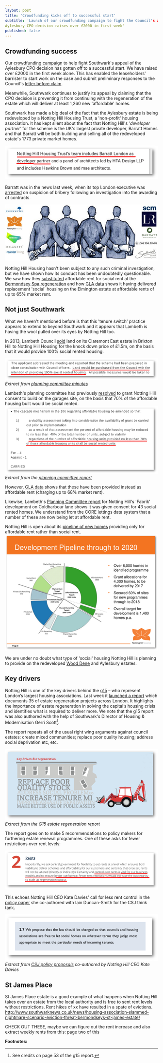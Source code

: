```yaml
---
layout: post
title: 'Crowdfunding kicks off to successful start'
subtitle: 'Launch of our crowdfunding campaign to fight the Council's appeal of 
Aylesbury CPO decision raises over £2000 in first week'
published: false
---
```

## Crowdfunding success
Our [crowdfunding 
campaign](https://www.gofundme.com/aylesbury-the-right-to-a-community-2uefgf2s) 
to help fight Southwark's appeal of the Aylesbury CPO decision has gotten off 
to a successful start. We have raised over £2000 in the first week alone. This 
has enabled the leaseholders' barrister to start work on the case and submit 
preliminary responses to the Council's [letter before 
claim](http://35percent.org/img/20161007_Secretary_of_State_Aylesbury_CPO.pdf).

Meanwhile, Southwark continues to justify its appeal by claiming that the CPO 
decision is preventing it from continuing with the regeneration of the estate 
which will deliver at least 1,260 new 'affordable' homes. 

Southwark has made a big deal of the fact that the Aylesbury estate is being 
redeveloped by a Notting Hill Housing Trust, a 'non-profit' housing 
association.  It has kept silent about the fact that Notting Hill's _'developer 
partner'_ for the scheme is the UK's largest private developer, Barratt Homes 
and that Barratt will be both building and selling all of the redeveloped 
estate's 1773 private market homes.  

![](/img/barrattasdeveloperpartner.png)

Barratt was in the news last week, when its top London executive was 
[arrested](https://www.theguardian.com/business/2016/oct/19/barratt-executive-arrested-internal-inquiry-alastair-baird) 
on suspicion of bribery following an investigation into the awarding of 
contracts.

![](/img/backhanders.jpg)

Notting Hill Housing hasn't been subject to any such criminal investigation, 
but we have shown how its conduct has been undoubtedly questionable. We saw how they 
[substituted](http://www.southwarknews.co.uk/news/council-takes-no-legal-action-over-44-missing-social-housing-units/) 
affordable rent for social rent at the [Bermondsey Spa 
regeneration](http://35percent.org/bermondsey-spa-regeneration/) and how [GLA 
data](https://data.london.gov.uk/dataset/gla-affordable-housing-programme-outturn/resource/0c87e5dc-f1e9-4edf-b246-bef6b40a9ba3) 
shows it having delivered replacement 'social' housing on the Elmington estate 
at affordable rents of up to 65% market rent.  

## Not just Southwark
What we haven't mentioned before is that this 'tenure switch' practice appears to 
extend to beyond Southwark and it appears that Lambeth is having the wool 
pulled over its eyes by Notting Hill too.

In 2013, Lambeth Council [sold](/img/LRclaremontgarages.pdf) land on its 
Claremont East estate in Brixton Hill to Notting Hill Housing for the knock 
down price of £1.5m, on the basis that it would provide 100% social rented 
housing.

![](/img/claremontlanddisposal.png)
*Extract from [planning committee 
minutes](https://moderngov.lambeth.gov.uk/mgAi.aspx?ID=13743)*

Lambeth's planning committee had previously 
[resolved](https://moderngov.lambeth.gov.uk/mgAi.aspx?ID=13743) to grant 
Notting Hill consent to build on the garages site, on the basis that 70% of the 
affordable housing built would be social rented.
![](/img/claremontplanningcommittee.png)
*Extract from the [planning committee 
report](https://moderngov.lambeth.gov.uk/mgAi.aspx?ID=13743)* 

However, [GLA 
data](https://data.london.gov.uk/dataset/gla-affordable-housing-programme-outturn/resource/0c87e5dc-f1e9-4edf-b246-bef6b40a9ba3) 
shows that these have been provided instead as affordable rent (charging up to 68% 
market rent).

Likewise, Lambeth's [Planning Committee 
report](https://moderngov.lambeth.gov.uk/mgConvert2PDF.aspx?ID=16725) for 
Notting Hill's 'Fabrik' development on Coldharbour lane shows it was given 
consent for 43 social rented homes. We understand from the CORE lettings data 
system that a number of these are now being let at affordable rent. 

Notting Hill is open about its [pipeline of new 
homes](http://www.cih.org/resources/PDF/Event%20pdfs/Presentations/Developing%20affordable%20housing/Andy%20Belton.pdf) 
providing only for affordable rent rather than social rent.
 ![](/img/andybelton.png)

We are under no doubt what type of 'social' housing Notting Hill is planning to 
provide on the redeveloped [Wood 
Dene](http://35percent.org/wood-dene-estate-regeneration/) and Aylesbury 
estates.

## Key drivers
Notting Hill is one of the key drivers behind the 
[g15](https://en.wikipedia.org/wiki/G15_%28housing_associations%29) – who 
represent London’s largest housing associations. Last week it [launched a 
report](https://www.nhhg.org.uk/news/news/all/meeting-the-challenges-of-urban-renewal/) 
which documents 35 of estate regeneration projects across London. It highlights 
the importance of estate regeneration in solving the capital’s housing crisis 
and identifies what is required to deliver more. We note that the g15 report 
was also authored with the help of Southwark's Director of Housing & 
Modernisation Gerri Scott[^1]. 

The report repeats all of the usual right wing arguments against council 
estates: create mixed communities; replace poor quality housing; address social 
deprivation etc, etc.

![](/img/keydrivers.png)
*Extract from the G15 estate regeneration report*

The report goes on to make 5 recommendations to policy makers for furthering estate renewal programmes. One of these asks for fewer restrictions over rent levels:

![](/img/g15quote.png)

This echoes Notting Hill CEO Kate Davies' call for less rent control in the [policy paper](http://www.centreforsocialjustice.org.uk/UserStorage/pdf/Pdf%20reports/HousingPoverty.pdf) she co-authored with Iain Duncan-Smith for the CSJ think tank. 

![](/img/csjquoterents.png)
*Extract from [CSJ policy proposals](http://www.centreforsocialjustice.org.uk/UserStorage/pdf/Pdf%20reports/HousingPoverty.pdf) co-authored by Notting Hill CEO Kate Davies*

## St James Place
St James Place estate is a good example of what happens when Notting Hill takes over an estate from the local authority and is free to sent rent levels without restrictions. Rent hikes of xx have resulted in a spate of evictions. http://www.southwarknews.co.uk/news/housing-association-slammed-nightmare-scenario-eviction-threat-bermondseys-st-james-estate/

CHECK OUT THESE, maybe we can figure out the rent increase and also extract weekly rents from this:
page two of this [](https://www.foliolondon.co.uk/clever_search.jsp?autoSearch=true)
[](https://www.foliolondon.co.uk/property_for_rent/Achilles%20Close_R_033109_overview)
[](https://www.foliolondon.co.uk/property_for_rent/Abercorn%20Way_R_033252_overview)


__Footnotes:__

[^1]: See credits on page 53 of the g15 report.

